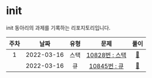# init
init 동아리의 과제를 기록하는 리포지토리입니다.

|주차|날짜|유형|문제|풀이|
|:---:|:---:|:---:|:---:|:---:|
|1|2022-03-16|스택|<a href="https://www.acmicpc.net/problem/10828">10828번 : 스택</a>|<a href="https://github.com/MinYeongPark/init/blob/main/1%EC%A3%BC%EC%B0%A8/n10828.cpp">🔗</a>|
||2022-03-16|큐|<a href="https://www.acmicpc.net/problem/10845">10845번 : 큐</a>|<a href="https://github.com/MinYeongPark/init/blob/main/1%EC%A3%BC%EC%B0%A8/n10845.cpp">🔗</a>|
